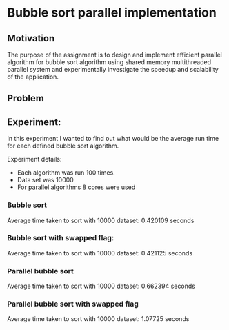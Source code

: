 # Bubble sort parallel implementation

## Motivation

The purpose of the assignment is to design and implement efficient parallel algorithm for bubble sort algorithm using
shared memory multithreaded parallel system and experimentally investigate the speedup and scalability of the
application.

## Problem

## Experiment:

In this experiment I wanted to find out what would be the average run time for each defined bubble sort algorithm.

Experiment details:

- Each algorithm was run 100 times.
- Data set was 10000
- For parallel algorithms 8 cores were used

### Bubble sort

Average time taken to sort with 10000 dataset: 0.420109 seconds

### Bubble sort with swapped flag:

Average time taken to sort with 10000 dataset: 0.421125 seconds

### Parallel bubble sort

Average time taken to sort with 10000 dataset: 0.662394 seconds

### Parallel bubble sort with swapped flag

Average time taken to sort with 10000 dataset: 1.07725 seconds